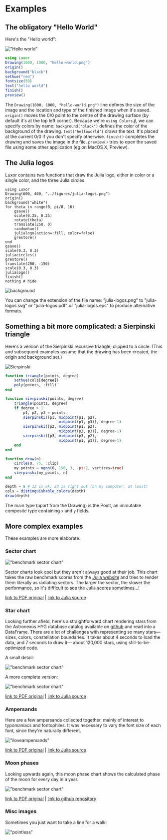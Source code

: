 # Examples

## The obligatory "Hello World"

Here's the "Hello world":

!["Hello world"](figures/hello-world.png)

```julia
using Luxor
Drawing(1000, 1000, "hello-world.png")
origin()
background("black")
sethue("red")
fontsize(50)
text("hello world")
finish()
preview()
```

The `Drawing(1000, 1000, "hello-world.png")` line defines the size of the image and the
location and type of the finished image when it's saved. `origin()` moves the 0/0 point to
the centre of the drawing surface (by default it's at the top left corner). Because we're
`using Colors`.jl, we can specify colors by name: `background("black")` defines the color of
the background of the drawing. `text("helloworld")` draws the text. It's placed at the
current 0/0 if you don't specify otherwise. `finish()` completes the drawing and saves the
image in the file. `preview()` tries to open the saved file using some other application (eg
on MacOS X, Preview).

## The Julia logos

Luxor contains two functions that draw the Julia logo, either in color or a single color,
and the three Julia circles.

```@example
using Luxor
Drawing(600, 400, "../figures/julia-logos.png")
origin()
background("white")
for theta in range(0, pi/8, 16)
    gsave()
    scale(0.25, 0.25)
    rotate(theta)
    translate(250, 0)
    randomhue()
    julialogo(action=:fill, color=false)
    grestore()
end
gsave()
scale(0.3, 0.3)
juliacircles()
grestore()
translate(200, -150)
scale(0.3, 0.3)
julialogo()
finish()
nothing # hide
```

![background](figures/julia-logos.png)

You can change the extension of the file name: "julia-logos.png" to "julia-logos.svg" or "julia-logos.pdf" or "julia-logos.eps" to produce alternative formats.

## Something a bit more complicated: a Sierpinski triangle

Here's a version of the Sierpinski recursive triangle, clipped to a circle. (This and subsequent examples assume that the drawing has been created, the origin and background set.)

![Sierpinski](figures/sierpinski.png)

```julia
function triangle(points, degree)
    sethue(cols[degree])
    poly(points, :fill)
end

function sierpinski(points, degree)
    triangle(points, degree)
    if degree > 1
        p1, p2, p3 = points
        sierpinski([p1, midpoint(p1, p2),
                        midpoint(p1, p3)], degree-1)
        sierpinski([p2, midpoint(p1, p2),
                        midpoint(p2, p3)], degree-1)
        sierpinski([p3, midpoint(p3, p2),
                        midpoint(p1, p3)], degree-1)
    end
end

function draw(n)
    circle(O, 75, :clip)
    my_points = ngon(O, 150, 3, -pi/2, vertices=true)
    sierpinski(my_points, n)
end

depth = 8 # 12 is ok, 20 is right out (on my computer, at least)
cols = distinguishable_colors(depth)
draw(depth)
```

The main type (apart from the Drawing) is the Point, an immutable composite type containing `x` and `y` fields.

## More complex examples

These examples are more elaborate.

### Sector chart

!["benchmark sector chart"](figures/sector-chart.png)

Sector charts look cool but they aren't always good at their job. This chart takes the raw benchmark scores from the [Julia website](http://julialang.org) and tries to render them literally as radiating sectors. The larger the sector, the slower the performance, so it's difficult to see the Julia scores sometimes...!

[link to PDF original](figures/sector-chart.pdf) | [link to Julia source](examples/sector-chart.jl)

### Star chart

Looking further afield, here's a straightforward chart rendering stars from the Astronexus HYG database catalog available on [github](https://github.com/astronexus/HYG-Database) and read into a DataFrame. There are a lot of challenges with representing so many stars—sizes, colors, constellation boundaries. It takes about 4 seconds to load the data, and 7 seconds to draw it— about 120,000 stars, using still-to-be-optimized code.

A small detail:

!["benchmark sector chart"](figures/star-chart-detail.png)

A more complete version:

!["benchmark sector chart"](figures/star-chart.png)

[link to PDF original](figures/star-chart.pdf) | [link to Julia source](examples/star-chart.jl)

### Ampersands

Here are a few ampersands collected together, mainly of interest to typomaniacs and fontophiles. It was necessary to vary the font size of each font, since they're naturally different.

!["iloveampersands"](figures/iloveampersands.png)

[link to PDF original](figures/iloveampersands.pdf) | [link to Julia source](examples/iloveampersands.jl)

### Moon phases

Looking upwards again, this moon phase chart shows the calculated phase of the moon for every day in a year.

!["benchmark sector chart"](figures/2017-moon-phase-calendar.png)

[link to PDF original](figures/2017-moon-phase-calendar.pdf) | [link to github repository](https://github.com/cormullion/Spiral-moon-calendar)

### Misc images

Sometimes you just want to take a line for a walk:

!["pointless"](figures/art.png)
